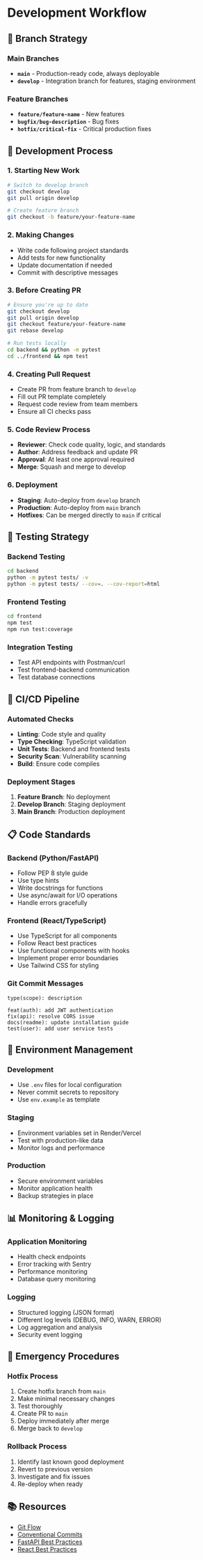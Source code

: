 # Development Workflow

## 🌿 Branch Strategy

### Main Branches
- **`main`** - Production-ready code, always deployable
- **`develop`** - Integration branch for features, staging environment

### Feature Branches
- **`feature/feature-name`** - New features
- **`bugfix/bug-description`** - Bug fixes
- **`hotfix/critical-fix`** - Critical production fixes

## 🔄 Development Process

### 1. Starting New Work
```bash
# Switch to develop branch
git checkout develop
git pull origin develop

# Create feature branch
git checkout -b feature/your-feature-name
```

### 2. Making Changes
- Write code following project standards
- Add tests for new functionality
- Update documentation if needed
- Commit with descriptive messages

### 3. Before Creating PR
```bash
# Ensure you're up to date
git checkout develop
git pull origin develop
git checkout feature/your-feature-name
git rebase develop

# Run tests locally
cd backend && python -m pytest
cd ../frontend && npm test
```

### 4. Creating Pull Request
- Create PR from feature branch to `develop`
- Fill out PR template completely
- Request code review from team members
- Ensure all CI checks pass

### 5. Code Review Process
- **Reviewer**: Check code quality, logic, and standards
- **Author**: Address feedback and update PR
- **Approval**: At least one approval required
- **Merge**: Squash and merge to develop

### 6. Deployment
- **Staging**: Auto-deploy from `develop` branch
- **Production**: Auto-deploy from `main` branch
- **Hotfixes**: Can be merged directly to `main` if critical

## 🧪 Testing Strategy

### Backend Testing
```bash
cd backend
python -m pytest tests/ -v
python -m pytest tests/ --cov=. --cov-report=html
```

### Frontend Testing
```bash
cd frontend
npm test
npm run test:coverage
```

### Integration Testing
- Test API endpoints with Postman/curl
- Test frontend-backend communication
- Test database connections

## 🚀 CI/CD Pipeline

### Automated Checks
- **Linting**: Code style and quality
- **Type Checking**: TypeScript validation
- **Unit Tests**: Backend and frontend tests
- **Security Scan**: Vulnerability scanning
- **Build**: Ensure code compiles

### Deployment Stages
1. **Feature Branch**: No deployment
2. **Develop Branch**: Staging deployment
3. **Main Branch**: Production deployment

## 📋 Code Standards

### Backend (Python/FastAPI)
- Follow PEP 8 style guide
- Use type hints
- Write docstrings for functions
- Use async/await for I/O operations
- Handle errors gracefully

### Frontend (React/TypeScript)
- Use TypeScript for all components
- Follow React best practices
- Use functional components with hooks
- Implement proper error boundaries
- Use Tailwind CSS for styling

### Git Commit Messages
```
type(scope): description

feat(auth): add JWT authentication
fix(api): resolve CORS issue
docs(readme): update installation guide
test(user): add user service tests
```

## 🔧 Environment Management

### Development
- Use `.env` files for local configuration
- Never commit secrets to repository
- Use `env.example` as template

### Staging
- Environment variables set in Render/Vercel
- Test with production-like data
- Monitor logs and performance

### Production
- Secure environment variables
- Monitor application health
- Backup strategies in place

## 📊 Monitoring & Logging

### Application Monitoring
- Health check endpoints
- Error tracking with Sentry
- Performance monitoring
- Database query monitoring

### Logging
- Structured logging (JSON format)
- Different log levels (DEBUG, INFO, WARN, ERROR)
- Log aggregation and analysis
- Security event logging

## 🚨 Emergency Procedures

### Hotfix Process
1. Create hotfix branch from `main`
2. Make minimal necessary changes
3. Test thoroughly
4. Create PR to `main`
5. Deploy immediately after merge
6. Merge back to `develop`

### Rollback Process
1. Identify last known good deployment
2. Revert to previous version
3. Investigate and fix issues
4. Re-deploy when ready

## 📚 Resources

- [Git Flow](https://nvie.com/posts/a-successful-git-branching-model/)
- [Conventional Commits](https://www.conventionalcommits.org/)
- [FastAPI Best Practices](https://fastapi.tiangolo.com/tutorial/)
- [React Best Practices](https://react.dev/learn)
